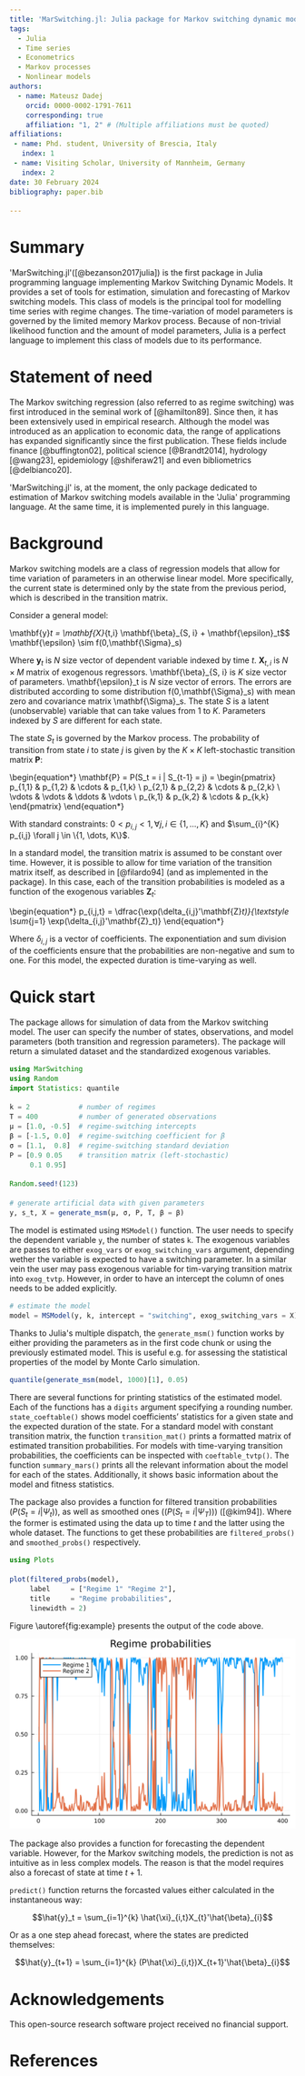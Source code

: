 ```yaml
---
title: 'MarSwitching.jl: Julia package for Markov switching dynamic models'
tags:
  - Julia
  - Time series
  - Econometrics
  - Markov processes 
  - Nonlinear models
authors:
  - name: Mateusz Dadej
    orcid: 0000-0002-1791-7611
    corresponding: true
    affiliation: "1, 2" # (Multiple affiliations must be quoted)
affiliations:
 - name: Phd. student, University of Brescia, Italy
   index: 1
 - name: Visiting Scholar, University of Mannheim, Germany
   index: 2
date: 30 February 2024
bibliography: paper.bib

---
```


# Summary

'MarSwitching.jl'([@bezanson2017julia]) is the first package in Julia programming language implementing Markov Switching Dynamic Models. It provides a set of tools for estimation, simulation and forecasting of Markov switching models. This class of models is the principal tool for modelling time series with regime changes. The time-variation of model parameters is governed by the limited memory Markov process. Because of non-trivial likelihood function and the amount of model parameters, Julia is a perfect language to implement this class of models due to its performance. 


# Statement of need

The Markov switching regression (also referred to as regime switching) was first introduced in the seminal work of [@hamilton89]. Since then, it has been extensively used in empirical research. Although the model was introduced as an application to economic data, the range of applications has expanded significantly since the first publication. These fields include finance [@buffington02], political science [@Brandt2014], hydrology [@wang23], epidemiology [@shiferaw21] and even bibliometrics [@delbianco20].

'MarSwitching.jl' is, at the moment, the only package dedicated to estimation of Markov switching models available in the 'Julia' programming language. At the same time, it is implemented purely in this language. 

# Background

Markov switching models are a class of regression models that allow for time variation of parameters in an otherwise linear model. More specifically, the current state is determined only by the state from the previous period, which is described in the transition matrix.

Consider a general model:

\mathbf{y}_t = \mathbf{X}_{t,i} \mathbf{\beta}_{S, i} + \mathbf{\epsilon}_t$$
\mathbf{\epsilon} \sim f(0,\mathbf{\Sigma}_s)

Where $\mathbf{y}_t$ is $N$ size vector of dependent variable indexed by time $t$. $\mathbf{X}_{t,i}$ is $N \times M$ matrix of exogenous regressors. \mathbf{\beta}_{S, i} is $K$ size vector of parameters. \mathbf{\epsilon}_t is $N$ size vector of errors. The errors are distributed according to some distribution f(0,\mathbf{\Sigma}_s) with mean zero and covariance matrix \mathbf{\Sigma}_s. The state $S$ is a latent (unobservable) variable that can take values from $1$ to $K$. Parameters indexed by $S$ are different for each state.

The state $S_t$ is governed by the Markov process. The probability of transition from state $i$ to state $j$ is given by the $K \times K$ left-stochastic transition matrix $\mathbf{P}$:

\begin{equation*}
  \mathbf{P} = P(S_t = i | S_{t-1} = j) = 
    \begin{pmatrix}
    p_{1,1} & p_{1,2} & \cdots & p_{1,k} \\
    p_{2,1} & p_{2,2} & \cdots & p_{2,k} \\
    \vdots  & \vdots  & \ddots & \vdots  \\
    p_{k,1} & p_{k,2} & \cdots & p_{k,k} 
    \end{pmatrix}
\end{equation*}

With standard constraints: $0 < p_{i,j} < 1, \forall j,i \in \{1,\dots, K\}$ and $\sum_{i}^{K} p_{i,j} \forall j \in \{1, \dots, K\}$.

In a standard model, the transition matrix is assumed to be constant over time. However, it is possible to allow for time variation of the transition matrix itself, as described in [@filardo94] (and as implemented in the package). In this case, each of the transition probabilities is modeled as a function of the exogenous variables $\mathbf{Z}_{t}$:

\begin{equation*}
p_{i,j,t} = \dfrac{\exp(\delta_{i,j}'\mathbf{Z}_t)}{\textstyle \sum_{j=1} \exp(\delta_{i,j}'\mathbf{Z}_t)} 
\end{equation*}

Where $\delta_{i,j}$ is a vector of coefficients. The exponentiation and sum division of the coefficients ensure that the probabilities are non-negative and sum to one. For this model, the expected duration is time-varying as well.

# Quick start

The package allows for simulation of data from the Markov switching model. The user can specify the number of states, observations, and model parameters (both transition and regression parameters). The package will return a simulated dataset and the standardized exogenous variables.

```Julia
using MarSwitching
using Random
import Statistics: quantile

k = 2            # number of regimes
T = 400          # number of generated observations
μ = [1.0, -0.5]  # regime-switching intercepts
β = [-1.5, 0.0]  # regime-switching coefficient for β
σ = [1.1,  0.8]  # regime-switching standard deviation
P = [0.9 0.05    # transition matrix (left-stochastic)
     0.1 0.95]

Random.seed!(123)

# generate artificial data with given parameters
y, s_t, X = generate_msm(μ, σ, P, T, β = β)
```

The model is estimated using `MSModel()` function. The user needs to specify the dependent variable `y`, the number of states `k`. The exogenous variables are passes to either `exog_vars` or `exog_switching_vars` argument, depending wether the variable is expected to have a switching parameter. In a similar vein the user may pass exogenous variable for tim-varying transition matrix into `exog_tvtp`. However, in order to have an intercept the column of ones needs to be added explicitly.

```Julia
# estimate the model
model = MSModel(y, k, intercept = "switching", exog_switching_vars = X)
```

Thanks to Julia's multiple dispatch, the `generate_msm()` function works by either providing the parameters as in the first code chunk or using the previously estimated model. This is useful e.g. for assessing the statistical properties of the model by Monte Carlo simulation. 

```Julia
quantile(generate_msm(model, 1000)[1], 0.05)
```

There are several functions for printing statistics of the estimated model. Each of the functions has a `digits` argument specifying a rounding number. `state_coeftable()` shows model coefficients’ statistics for a given state and the expected duration of the state. For a standard model with constant transition matrix, the function `transition_mat()` prints a formatted matrix of estimated transition probabilities. For models with time-varying transition probabilities, the coefficients can be inspected with `coeftable_tvtp()`. The function `summary_mars()` prints all the relevant information about the model for each of the states. Additionally, it shows basic information about the model and fitness statistics.

The package also provides a function for filtered transition probabilities ($P(S_t = i | \Psi_t)$), as well as smoothed ones (($P(S_t = i | \Psi_T)$)) ([@kim94]). Where the former is estimated using the data up to time $t$ and the latter using the whole dataset. The functions to get these probabilities are `filtered_probs()` and `smoothed_probs()` respectively.

```Julia
using Plots

plot(filtered_probs(model),
     label     = ["Regime 1" "Regime 2"],
     title     = "Regime probabilities", 
     linewidth = 2)
```

Figure \autoref{fig:example} presents the output of the code above.

![Filtered probabilites. \label{fig:example}](filtered_probs.svg)

The package also provides a function for forecasting the dependent variable. However, for the Markov switching models, the prediction is not as intuitive as in less complex models. The reason is that the model requires also a forecast of state at time $t+1$.

`predict()` function returns the forcasted values either calculated in the instantaneous way:

$$\hat{y}_t = \sum_{i=1}^{k} \hat{\xi}_{i,t}X_{t}'\hat{\beta}_{i}$$

Or as a one step ahead forecast, where the states are predicted themselves:

$$\hat{y}_{t+1} = \sum_{i=1}^{k} (P\hat{\xi}_{i,t})X_{t+1}'\hat{\beta}_{i}$$


# Acknowledgements

This open-source research software project received no financial support.

# References